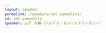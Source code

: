```yaml
---
layout: speaker
permalink: /speakers/vmt-yamashita/
id: vmt-yamashita
speaker: 山下 大輔（バルテス・モバイルテクノロジー）
---
```

